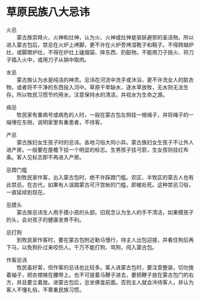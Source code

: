 # 草原民族八大忌讳  
 
火忌  
&emsp;&emsp;蒙古族崇拜火、火神和灶神，认为火、火神或灶神是驱妖避邪的圣洁物。所以进入蒙古包后，禁忌在火炉上烤脚，更不许在火炉旁烤湿靴子和鞋子。不得跨越炉灶，或脚蹬炉灶，不得在炉灶上磕烟袋、摔东西、扔脏物。不能用刀子挑火、将刀子插入火中，或用刀子从锅中取肉。  
   
水忌  
&emsp;&emsp;蒙古族认为水是纯洁的神灵。忌讳在河流中洗手或沐浴，更不许洗女人的脏衣物，或者将不干净的东西投入河中。草原干旱缺水，逐水草放牧，无水则无法生存。所以牧民习惯节约用水，注意保持水的清洁，并视水为生命之源。  
   
病忌  
&emsp;&emsp;牧民家有重病号或病危的人时，一般在蒙古包左侧挂一根绳子，并将绳子的一端埋在东侧，说明家里有重患者，不待客。  
  
产忌  
&emsp;&emsp;蒙古族妇女生孩子时的忌讳。各地习俗大同小异。蒙古族妇女生孩子不让外人进产房。一般要在屋檐下挂一个明显的标志。生男孩子挂弓箭，生女孩则挂红布条。客人见标志即不再进入产房。  
   
忌蹬门槛  
&emsp;&emsp;到牧民家作客，出入蒙古包时，绝不许踩蹬门槛。农区、半牧区的蒙古人也有此禁忌。在古代，如果有人误踏蒙古可汗宫帐的门槛，即被处死。这种禁忌习俗，一直延续到现在。  
  
忌摸头  
&emsp;&emsp;蒙古族忌讳生人用手摸小孩的头部。旧观念认为生人的手不清洁，如果模孩子的头，会对孩子的健康发育不利。  
   
忌打狗  
&emsp;&emsp;到牧民家作客时，要在蒙古包附近勒马慢行，待主人出包迎接，并看住狗后再下马，以免狗扑过来咬伤人。千万不能打狗、骂狗，闯入蒙古包。  
  
作客忌讳  
&emsp;&emsp;牧民虽好客，但作客的忌讳也比较多。客人进蒙古包时，要注意整装，切勿挽着袖子，把衣襟掖在腰带上。也不可提着马鞭子进去，要把鞭子放在蒙古包门的右方，并且要立着放。进蒙古包后，忌坐佛龛前面。否则主人就会冷待客人，并认为客人不懂礼俗，不尊重民族习惯。
